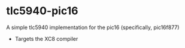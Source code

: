 # tlc5940-pic16
A simple tlc5940 implementation for the pic16 (specifically, pic16f877)

* Targets the XC8 compiler

